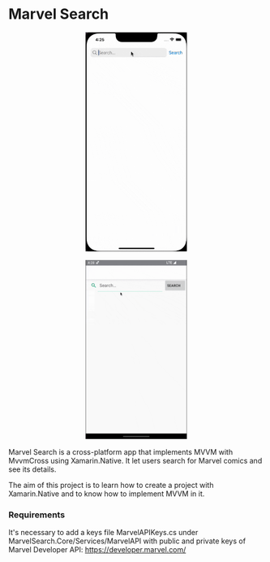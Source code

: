 # Marvel Search

<p align="center">
  <img src="./demo_ios.gif" alt="" width="200" />
</p>

<p align="center">
  <img src="./demo_android.gif" alt="" width="200" />
</p>

Marvel Search is a cross-platform app that implements MVVM with MvvmCross using Xamarin.Native.
It let users search for Marvel comics and see its details.

The aim of this project is to learn how to create a project with Xamarin.Native and to know how to implement MVVM in it.

### Requirements

It's necessary to add a keys file MarvelAPIKeys.cs under MarvelSearch.Core/Services/MarvelAPI with public and private keys of Marvel Developer API: https://developer.marvel.com/